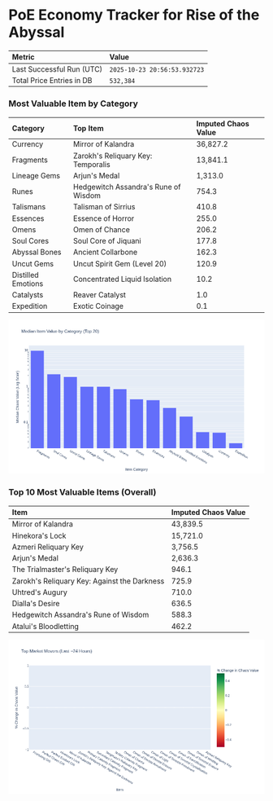 # PoE Economy Tracker for Rise of the Abyssal

<!-- START_MAINTENANCE -->
| Metric | Value |
|:---|:---|
| Last Successful Run (UTC) | `2025-10-23 20:56:53.932723` |
| Total Price Entries in DB | `532,384` |

<!-- END_MAINTENANCE -->

<!-- START_DATAFRAME_DEBUG -->
<!-- END_DATAFRAME_DEBUG -->

<!-- START_CATEGORY_ANALYSIS -->
### Most Valuable Item by Category
| Category | Top Item | Imputed Chaos Value |
| :--- | :--- | :--- |
| Currency | Mirror of Kalandra | 36,827.2 |
| Fragments | Zarokh's Reliquary Key: Temporalis | 13,841.1 |
| Lineage Gems | Arjun's Medal | 1,313.0 |
| Runes | Hedgewitch Assandra's Rune of Wisdom | 754.3 |
| Talismans | Talisman of Sirrius | 410.8 |
| Essences | Essence of Horror | 255.0 |
| Omens | Omen of Chance | 206.2 |
| Soul Cores | Soul Core of Jiquani | 177.8 |
| Abyssal Bones | Ancient Collarbone | 162.3 |
| Uncut Gems | Uncut Spirit Gem (Level 20) | 120.9 |
| Distilled Emotions | Concentrated Liquid Isolation | 10.2 |
| Catalysts | Reaver Catalyst | 1.0 |
| Expedition | Exotic Coinage | 0.1 |


![Category Analysis Chart](charts/category_analysis.png)
<!-- END_ANALYSIS -->

<!-- START_ANALYSIS -->
### Top 10 Most Valuable Items (Overall)
| Item | Imputed Chaos Value |
| :--- | :--- |
| Mirror of Kalandra | 43,839.5 |
| Hinekora's Lock | 15,721.0 |
| Azmeri Reliquary Key | 3,756.5 |
| Arjun's Medal | 2,636.3 |
| The Trialmaster's Reliquary Key | 946.1 |
| Zarokh's Reliquary Key: Against the Darkness | 725.9 |
| Uhtred's Augury | 710.0 |
| Dialla's Desire | 636.5 |
| Hedgewitch Assandra's Rune of Wisdom | 588.3 |
| Atalui's Bloodletting | 462.2 |


![Market Movers Chart](charts/market_movers.png)
<!-- END_ANALYSIS -->
